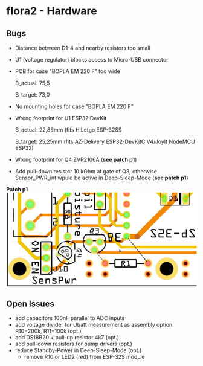 # flora2 - Hardware

## Bugs

- Distance between D1-4 and nearby resistors too small
- U1 (voltage regulator) blocks access to Micro-USB connector
- PCB for case "BOPLA EM 220 F" too wide
  
  B_actual:  75,5
  
  B_target: 73,0
  
- No mounting holes for case "BOPLA EM 220 F"
- Wrong footprint for U1 ESP32 DevKit
  
  B_actual:  22,86mm (fits HiLetgo ESP-32S!)
  
  B_target: 25,25mm (fits AZ-Delivery ESP32-DevKitC V4/JoyIt NodeMCU ESP32)
  
- Wrong footprint for Q4 ZVP2106A (**see patch p1**)
- Add pull-down resistor 10 kOhm at gate of Q3, otherwise Sensor_PWR_int wpuld be active in Deep-Sleep-Mode (**see patch p1**)

**Patch p1**
![Patch p1](flora2_pcb_v1.0p1_patch_q4.png)

## Open Issues
- add capacitors 100nF parallel to ADC inputs
- add voltage divider for Ubatt measurement as assembly option: R10=200k, R11=100k (opt.) 
- add DS18B20 + pull-up resistor 4k7 (opt.)
- add pull-down resistors for pump drivers (opt.)
- reduce Standby-Power in Deep-Sleep-Mode (opt.)
    - remove R10 or LED2 (red) from ESP-32S module
